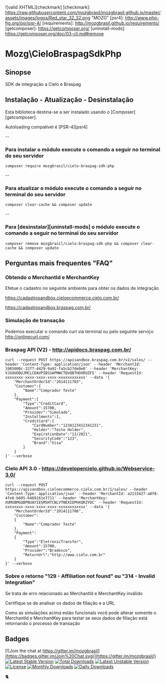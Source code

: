 ![valid XHTML][checkmark]
[checkmark]: https://raw.githubusercontent.com/mozgbrasil/mozgbrasil.github.io/master/assets/images/logos/Red_star_32_32.png "MOZG"
[psr4]: http://www.php-fig.org/psr/psr-4/
[requirements]: http://mozgbrasil.github.io/requirements/
[getcomposer]: https://getcomposer.org/
[uninstall-mods]: https://getcomposer.org/doc/03-cli.md#remove

# Mozg\CieloBraspagSdkPhp

## Sinopse

SDK de integração a Cielo e Braspag

## Instalação - Atualização - Desinstalação

Esta biblioteca destina-se a ser instalado usando o [Composer][getcomposer].

Autoloading compatível é [PSR-4][psr4]

--

### Para instalar o módulo execute o comando a seguir no terminal do seu servidor

    composer require mozgbrasil/cielo-braspag-sdk-php

-- 

### Para atualizar o módulo execute o comando a seguir no terminal do seu servidor

    composer clear-cache && composer update

--

### Para [desinstalar][uninstall-mods] o módulo execute o comando a seguir no terminal do seu servidor

    composer remove mozgbrasil/cielo-braspag-sdk-php && composer clear-cache && composer update

## Perguntas mais frequentes "FAQ"

### Obtendo o MerchantId e MerchantKey

Efetue o cadastro no seguinte ambiente para obter os dados de integração

https://cadastrosandbox.cieloecommerce.cielo.com.br/

https://cadastrosandbox.braspag.com.br/

### Simulação de transação

Podemos executar o comando curl via terminal ou pelo seguinte serviço http://onlinecurl.com/

### Braspag API (V2) - http://apidocs.braspag.com.br/

    curl --request POST https://apisandbox.braspag.com.br/v2/sales/ --header 'Content-Type: application/json' --header 'MerchantId: 1985000c-22f7-4429-9a92-fa5cb27de0e0' --header 'MerchantKey: VJGOUODUJMCLCDAVPIBSSAPMWCTQVQBTHOXRUZFS' --header 'RequestId: xxxxxxxx-xxxx-xxxx-xxxx-xxxxxxxxxxxx' --data '{  
        "MerchantOrderId":"2014111703",
        "Customer":{  
            "Name":"Comprador Teste"     
        },
        "Payment":{  
            "Type":"CreditCard",
            "Amount":15700,
            "Provider":"Simulado",
            "Installments":1,
            "CreditCard":{  
                "CardNumber":"1234123412341231",
                "Holder":"Teste Holder",
                "ExpirationDate":"12/2021",
                "SecurityCode":"123",
                "Brand":"Visa"
            }
        }
    }' --verbose

### Cielo API 3.0 - https://developercielo.github.io/Webservice-3.0/

    curl --request POST https://apisandbox.cieloecommerce.cielo.com.br/1/sales/ --header 'Content-Type: application/json' --header 'MerchantId: a2133427-a0f8-4fe8-b605-6469161e7711' --header 'MerchantKey: XUMUBMGQBPNUAYIESMSHTCNLVTNEXIDPHXQRZYOC' --header 'RequestId: xxxxxxxx-xxxx-xxxx-xxxx-xxxxxxxxxxxx' --data '{  
        "MerchantOrderId":"2014111706",
        "Customer":
        {  
            "Name":"Comprador Teste"
        },
        "Payment":
        {  
            "Type":"EletronicTransfer",
            "Amount":15700,
            "Provider":"Bradesco",
            "ReturnUrl":"http://www.cielo.com.br"
        }
    }' --verbose

### Sobre o retorno "129 - Affiliation not found" ou "314 - Invalid Integration"

Se trata de erro relacionado ao MerchantId e MerchantKey inválido

Certifique se de analisar os dados de filiação e a URL

Como as simulações acima estão funcionais você pode alterar somente o MerchantId e MerchantKey para testar se seus dados de filiação está retornando o processo de transação

## Badges

[![Join the chat at https://gitter.im/mozgbrasil](https://badges.gitter.im/Join%20Chat.svg)](https://gitter.im/mozgbrasil/)
[![Latest Stable Version](https://poser.pugx.org/mozgbrasil/cielo-braspag-sdk-php/v/stable)](https://packagist.org/packages/mozgbrasil/cielo-braspag-sdk-php)
[![Total Downloads](https://poser.pugx.org/mozgbrasil/cielo-braspag-sdk-php/downloads)](https://packagist.org/packages/mozgbrasil/cielo-braspag-sdk-php)
[![Latest Unstable Version](https://poser.pugx.org/mozgbrasil/cielo-braspag-sdk-php/v/unstable)](https://packagist.org/packages/mozgbrasil/cielo-braspag-sdk-php)
[![License](https://poser.pugx.org/mozgbrasil/cielo-braspag-sdk-php/license)](https://packagist.org/packages/mozgbrasil/cielo-braspag-sdk-php)
[![Monthly Downloads](https://poser.pugx.org/mozgbrasil/cielo-braspag-sdk-php/d/monthly)](https://packagist.org/packages/mozgbrasil/cielo-braspag-sdk-php)
[![Daily Downloads](https://poser.pugx.org/mozgbrasil/cielo-braspag-sdk-php/d/daily)](https://packagist.org/packages/mozgbrasil/cielo-braspag-sdk-php)

:cat2:
